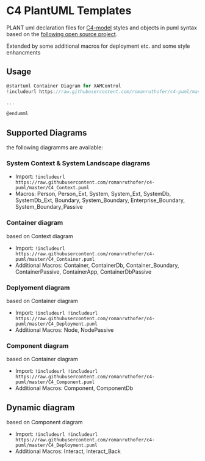 # C4 PlantUML Templates 

PLANT uml declaration files for [C4-model](https://c4model.com/) styles and objects in puml syntax based on the [following open source project](https://github.com/RicardoNiepel/C4-PlantUML).

Extended by some additional macros for deployment etc. and some style enhancments

## Usage

```csharp
@startuml Container Diagram for XAMControl
!includeurl https://raw.githubusercontent.com/romanruthofer/c4-puml/master/C4_Container.puml

...

@endumml
```

## Supported Diagrams

the following diagramms are available:

### System Context & System Landscape diagrams
* Import: `!includeurl https://raw.githubusercontent.com/romanruthofer/c4-puml/master/C4_Context.puml`
* Macros: Person, Person_Ext, System, System_Ext, SystemDb, SystemDb_Ext, Boundary, System_Boundary, Enterprise_Boundary, System_Boundary_Passive

### Container diagram 
based on Context diagram
* Import: `!includeurl https://raw.githubusercontent.com/romanruthofer/c4-puml/master/C4_Container.puml`
* Additional Macros: Container, ContainerDb, Container_Boundary, ContainerPassive, ContainerApp, ContainerDbPassive

### Deplyoment diagram 
based on Container diagram
* Import: `!includeurl !includeurl https://raw.githubusercontent.com/romanruthofer/c4-puml/master/C4_Deployment.puml`
* Additional Macros: Node, NodePassive

### Component diagram
based on Container diagram
* Import: `!includeurl !includeurl https://raw.githubusercontent.com/romanruthofer/c4-puml/master/C4_Component.puml`
* Additional Macros: Component, ComponentDb

## Dynamic diagram 
based on Component diagram
* Import: `!includeurl !includeurl https://raw.githubusercontent.com/romanruthofer/c4-puml/master/C4_Deployment.puml`
* Additional Macros: Interact, Interact_Back

